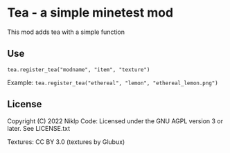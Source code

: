 # Tea - a simple minetest mod
This mod adds tea with a simple function

## Use
`tea.register_tea("modname", "item", "texture")`

Example: `tea.register_tea("ethereal", "lemon", "ethereal_lemon.png")`

## License
Copyright (C) 2022 Niklp Code: Licensed under the GNU AGPL version 3 or later. See LICENSE.txt

Textures: CC BY 3.0 (textures by Glubux)

